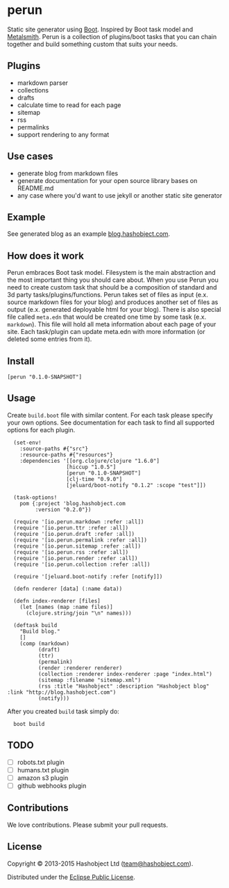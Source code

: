 # perun

Static site generator using [Boot](http://boot-clj.com/).
Inspired by Boot task model and [Metalsmith](http://www.metalsmith.io/).
Perun is a collection of plugins/boot tasks that you can chain together and build something custom
that suits your needs.

## Plugins

 - markdown parser
 - collections
 - drafts
 - calculate time to read for each page
 - sitemap
 - rss
 - permalinks
 - support rendering to any format


## Use cases

 - generate blog from markdown files
 - generate documentation for your open source library bases on README.md
 - any case where you'd want to use jekyll or another static site generator

## Example

See generated blog as an example [blog.hashobject.com](https://github.com/hashobject/blog.hashobject.com/blob/master/build.boot).

## How does it work

Perun embraces Boot task model. Filesystem is the main abstraction and the most important thing you should care about.
When you use Perun you need to create custom task that should be a composition of standard and 3d party tasks/plugins/functions. Perun takes set of files as input (e.x. source markdown files for your blog) and produces another set of files as output (e.x. generated deployable html for your blog).
There is also special file called `meta.edn` that would be created one time by some task (e.x. `markdown`). This file will hold all meta information about each page of your site. Each task/plugin can update meta.edn with more information (or deleted some entries from it).

## Install

```
[perun "0.1.0-SNAPSHOT"]
```

## Usage

Create `build.boot` file with similar content. For each task please specify your own options.
See documentation for each task to find all supported options for each plugin.

```
  (set-env!
    :source-paths #{"src"}
    :resource-paths #{"resources"}
    :dependencies '[[org.clojure/clojure "1.6.0"]
                   [hiccup "1.0.5"]
                   [perun "0.1.0-SNAPSHOT"]
                   [clj-time "0.9.0"]
                   [jeluard/boot-notify "0.1.2" :scope "test"]])

  (task-options!
    pom {:project 'blog.hashobject.com
         :version "0.2.0"})

  (require '[io.perun.markdown :refer :all])
  (require '[io.perun.ttr :refer :all])
  (require '[io.perun.draft :refer :all])
  (require '[io.perun.permalink :refer :all])
  (require '[io.perun.sitemap :refer :all])
  (require '[io.perun.rss :refer :all])
  (require '[io.perun.render :refer :all])
  (require '[io.perun.collection :refer :all])

  (require '[jeluard.boot-notify :refer [notify]])

  (defn renderer [data] (:name data))

  (defn index-renderer [files]
    (let [names (map :name files)]
      (clojure.string/join "\n" names)))

  (deftask build
    "Build blog."
    []
    (comp (markdown)
          (draft)
          (ttr)
          (permalink)
          (render :renderer renderer)
          (collection :renderer index-renderer :page "index.html")
          (sitemap :filename "sitemap.xml")
          (rss :title "Hashobject" :description "Hashobject blog" :link "http://blog.hashobject.com")
          (notify)))
```

After you created `build` task simply do:

```
  boot build
```



## TODO

  - [ ] robots.txt plugin
  - [ ] humans.txt plugin
  - [ ] amazon s3 plugin
  - [ ] github webhooks plugin

## Contributions

We love contributions. Please submit your pull requests.


## License

Copyright © 2013-2015 Hashobject Ltd (team@hashobject.com).

Distributed under the [Eclipse Public License](http://opensource.org/licenses/eclipse-1.0).
